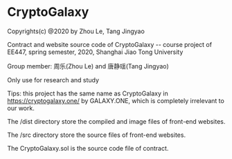 # CryptoGalaxy

Copyrights(c) @2020 by Zhou Le, Tang Jingyao

Contract and website source code of CryptoGalaxy -- course project of EE447, spring semester, 2020, Shanghai Jiao Tong University

Group member: 周乐(Zhou Le) and 唐静瑶(Tang Jingyao)

Only use for research and study

Tips: this project has the same name as CryptoGalaxy in https://cryptogalaxy.one/ by GALAXY.ONE, which is completely irrelevant to our work.


The /dist directory store the compiled and image files of front-end websites.

The /src directory store the source files of front-end websites.

The CryptoGalaxy.sol is the source code file of contract.
